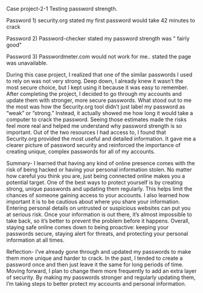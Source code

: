 Case project-2-1 Testing password strength.

Password 1) security.org stated my first password would take 42 minutes to crack

Password 2) Password-checker stated my password strength was " fairly good" 

Password 3) Passwordmeter.com would not work for me.. stated the page was unavailable.


During this case project, I realized that one of the similar passwords I used to rely on was not very strong. Deep down, I already knew it wasn’t the most secure choice, 
but I kept using it because it was easy to remember. After completing the project, I decided to go through my accounts and update them with stronger, more secure passwords.
What stood out to me the most was how the Security.org tool didn’t just label my password as “weak” or “strong.” Instead, it actually showed me how long it would take a computer to crack 
the password. Seeing those estimates made the risks feel more real and helped me understand why password strength is so important.
Out of the two resources I had access to, I found that Security.org provided the most useful and detailed information. 
It gave me a clearer picture of password security and reinforced the importance of creating unique, complex passwords for all of my accounts.


Summary- I learned that having any kind of online presence comes with the risk of being hacked or having your personal information stolen. 
No matter how careful you think you are, just being connected online makes you a potential target. 
One of the best ways to protect yourself is by creating strong, unique passwords and updating them regularly. This helps limit the chances of someone gaining access to your accounts.
I also learned how important it is to be cautious about where you share your information. Entering personal details on untrusted or suspicious websites can put you at serious risk. 
Once your information is out there, it’s almost impossible to take back, so it’s better to prevent the problem before it happens.
Overall, staying safe online comes down to being proactive: keeping your passwords secure, staying alert for threats, and protecting your personal information at all times.

Reflection- I’ve already gone through and updated my passwords to make them more unique and harder to crack. 
In the past, I tended to create a password once and then just leave it the same for long periods of time. 
Moving forward, I plan to change them more frequently to add an extra layer of security. 
By making my passwords stronger and regularly updating them, I’m taking steps to better protect my accounts and personal information.
